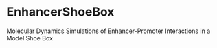 # EnhancerShoeBox
Molecular Dynamics Simulations of Enhancer-Promoter Interactions in a Model Shoe Box
